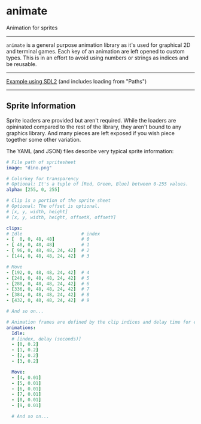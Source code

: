 # animate
Animation for sprites

---

`animate` is a general purpose animation library as it's used for graphical 2D and terminal games.
Each key of an animation are left opened to custom types.
This is in an effort to avoid using numbers or strings as indices and be reusable.

---

[Example using SDL2](https://github.com/jxv/animate-sdl2/tree/master/example) (and includes loading from "Paths")

---

## Sprite Information

Sprite loaders are provided but aren't required.
While the loaders are opininated compared to the rest of the library, they aren't bound to any graphics library.
And many pieces are left exposed if you wish piece together some other variation.

The YAML (and JSON) files describe very typical sprite information:

```yaml
# File path of spritesheet
image: "dino.png"

# Colorkey for transparency
# Optional: It's a tuple of [Red, Green, Blue] between 0-255 values.
alpha: [255, 0, 255]

# Clip is a portion of the sprite sheet
# Optional: The offset is optional.
# [x, y, width, height]
# [x, y, width, height, offsetX, offsetY] 

clips:
# Idle                      # index
- [  0, 0, 48, 48]          # 0
- [ 48, 0, 48, 48]          # 1
- [ 96, 0, 48, 48, 24, 42]  # 2
- [144, 0, 48, 48, 24, 42]  # 3

# Move
- [192, 0, 48, 48, 24, 42]  # 4
- [240, 0, 48, 48, 24, 42]  # 5
- [288, 0, 48, 48, 24, 42]  # 6
- [336, 0, 48, 48, 24, 42]  # 7
- [384, 0, 48, 48, 24, 42]  # 8
- [432, 0, 48, 48, 24, 42]  # 9

# And so on...

# Animation frames are defined by the clip indices and delay time for each clip
animations:
  Idle:
  # [index, delay (seconds)]
  - [0, 0.2]
  - [1, 0.2]
  - [2, 0.2]
  - [3, 0.2]

  Move:
  - [4, 0.01]
  - [5, 0.01]
  - [6, 0.01]
  - [7, 0.01]
  - [8, 0.01]
  - [9, 0.01]

  # And so on...
```